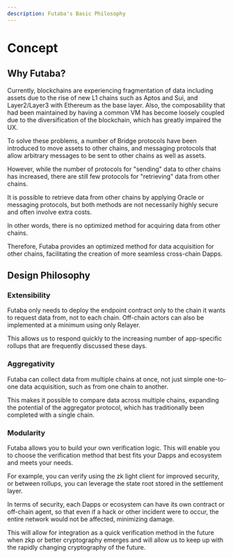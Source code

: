 ```yaml
---
description: Futaba's Basic Philosophy
---
```


# Concept

## Why Futaba?

Currently, blockchains are experiencing fragmentation of data including assets due to the rise of new L1 chains such as Aptos and Sui, and Layer2/Layer3 with Ethereum as the base layer. Also, the composability that had been maintained by having a common VM has become loosely coupled due to the diversification of the blockchain, which has greatly impaired the UX.&#x20;

To solve these problems, a number of Bridge protocols have been introduced to move assets to other chains, and messaging protocols that allow arbitrary messages to be sent to other chains as well as assets.&#x20;

However, while the number of protocols for "sending" data to other chains has increased, there are still few protocols for "retrieving" data from other chains.&#x20;

It is possible to retrieve data from other chains by applying Oracle or messaging protocols, but both methods are not necessarily highly secure and often involve extra costs.&#x20;

In other words, there is no optimized method for acquiring data from other chains.&#x20;

Therefore, Futaba provides an optimized method for data acquisition for other chains, facilitating the creation of more seamless cross-chain Dapps.

## Design Philosophy

### Extensibility

Futaba only needs to deploy the endpoint contract only to the chain it wants to request data from, not to each chain. Off-chain actors can also be implemented at a minimum using only Relayer.

This allows us to respond quickly to the increasing number of app-specific rollups that are frequently discussed these days.

### **Aggregativity**

Futaba can collect data from multiple chains at once, not just simple one-to-one data acquisition, such as from one chain to another.

This makes it possible to compare data across multiple chains, expanding the potential of the aggregator protocol, which has traditionally been completed with a single chain.

### Modularity

Futaba allows you to build your own verification logic. This will enable you to choose the verification method that best fits your Dapps and ecosystem and meets your needs.

For example, you can verify using the zk light client for improved security, or between rollups, you can leverage the state root stored in the settlement layer.

In terms of security, each Dapps or ecosystem can have its own contract or off-chain agent, so that even if a hack or other incident were to occur, the entire network would not be affected, minimizing damage.

This will allow for integration as a quick verification method in the future when zkp or better cryptography emerges and will allow us to keep up with the rapidly changing cryptography of the future.

